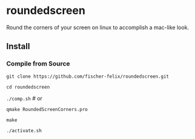 # roundedscreen
Round the corners of your screen on linux to accomplish a mac-like look.

## Install

### Compile from Source

`git clone https://github.com/fischer-felix/roundedscreen.git`

`cd roundedscreen`

`./comp.sh` # or

`qmake RoundedScreenCorners.pro`

`make`

`./activate.sh`
